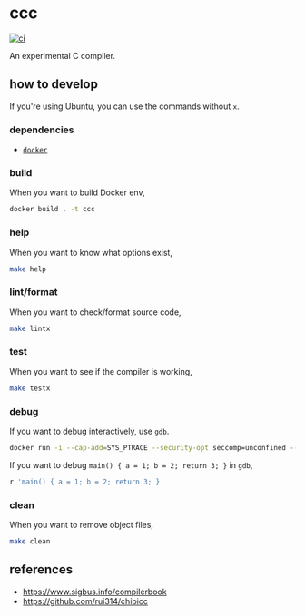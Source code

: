 # ccc

[![ci](https://github.com/diohabara/ccc/actions/workflows/ci.yaml/badge.svg)](https://github.com/diohabara/ccc/actions/workflows/ci.yaml)

An experimental C compiler.

## how to develop

If you're using Ubuntu, you can use the commands without `x`.

### dependencies

- [`docker`](https://www.docker.com/)

### build

When you want to build Docker env,

```bash
docker build . -t ccc
```

### help

When you want to know what options exist,

```bash
make help
```

### lint/format

When you want to check/format source code,

```bash
make lintx
```

### test

When you want to see if the compiler is working,

```bash
make testx
```

### debug

If you want to debug interactively, use `gdb`.

```bash
docker run -i --cap-add=SYS_PTRACE --security-opt seccomp=unconfined --platform=linux/amd64 -v "${PWD}:/src" -w/src ccc bash -c "make; gdb ./ccc"
```

If you want to debug `main() { a = 1; b = 2; return 3; }` in `gdb`,

```bash
r 'main() { a = 1; b = 2; return 3; }'
```

### clean

When you want to remove object files,

```bash
make clean
```

## references

- <https://www.sigbus.info/compilerbook>
- <https://github.com/rui314/chibicc>


